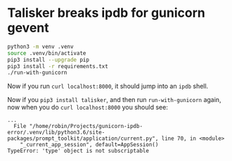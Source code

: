 # Talisker breaks ipdb for gunicorn gevent

```bash
python3 -m venv .venv
source .venv/bin/activate
pip3 install --upgrade pip
pip3 install -r requirements.txt
./run-with-gunicorn
```

Now if you run `curl localhost:8000`, it should jump into an `ipdb` shell.

Now if you `pip3 install talisker`, and then run `run-with-gunicorn` again, now when you do `curl localhost:8000` you should see:

```
...
  File "/home/robin/Projects/gunicorn-ipdb-error/.venv/lib/python3.6/site-packages/prompt_toolkit/application/current.py", line 70, in <module>
    "_current_app_session", default=AppSession()
TypeError: 'type' object is not subscriptable
```

